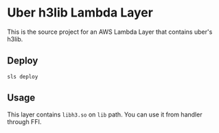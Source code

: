 # Uber h3lib Lambda Layer

This is the source project for an AWS Lambda Layer that contains uber's h3lib.

## Deploy 

```
sls deploy
```

## Usage 

This layer contains `libh3.so` on `lib` path.
You can use it from handler through FFI.
